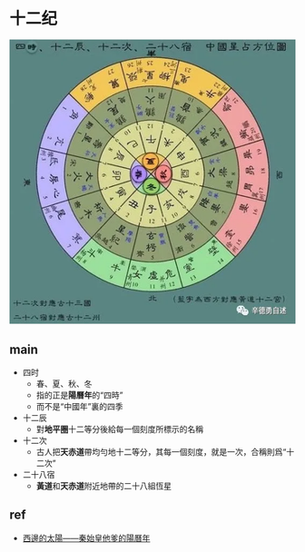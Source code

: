 # 十二纪

![12 ji](./img/12.webp)

## main

- 四时
  - 春、夏、秋、冬
  - 指的正是**陽曆年**的“四時”
  - 而不是“中國年”裏的四季
- 十二辰
  - 對**地平圈**十二等分後給每一個刻度所標示的名稱
- 十二次
  - 古人把**天赤道**帶均勻地十二等分，其每一個刻度，就是一次，合稱則爲“十二次”
- 二十八宿
  - **黃道**和**天赤道**附近地帶的二十八組恆星

## ref

- [西邊的太陽——秦始皇他爹的陽曆年](https://mp.weixin.qq.com/s/tkB8IssnfSavvUTfjndExw)